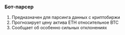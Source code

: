 ### Бот-парсер
1) Предназначен для парсинга данных с криптобиржи
2) Прогнозирует цену актива ETH относительное BTC
3) Сообщает об особенно сильных отклонениях
